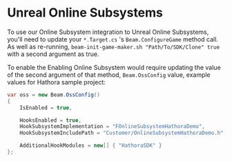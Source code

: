 # Unreal Online Subsystems

To use our Online Subsystem integration to Unreal Online Subsystems, you'll need to update your `*.Target.cs` 's `Beam.ConfigureGame` method call. As well as re-running, `beam-init-game-maker.sh "Path/To/SDK/Clone" true` with a second argument as true.

To enable the Enabling Online Subsystem would require updating the value of the second argument of that method, `Beam.OssConfig` value, example values for Hathora sample project:

```csharp
var oss = new Beam.OssConfig()
{
    IsEnabled = true,

    HooksEnabled = true,
    HookSubsystemImplementation = "FOnlineSubsystemHathoraDemo",
    HookSubsystemIncludePath = "Customer/OnlineSubsystemHathoraDemo.h",

    AdditionalHookModules = new[] { "HathoraSDK" }
};
```
